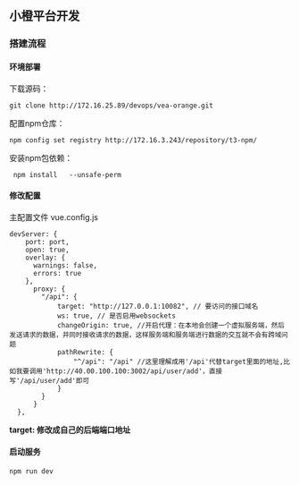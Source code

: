 ## 小橙平台开发

### 搭建流程
#### 环境部署

下载源码：

```
git clone http://172.16.25.89/devops/vea-orange.git
```

配置npm仓库： 

```
npm config set registry http://172.16.3.243/repository/t3-npm/
```

安装npm包依赖：

```
 npm install   --unsafe-perm
```

#### 修改配置

主配置文件 vue.config.js

```
devServer: { 
    port: port,  
    open: true, 
    overlay: { 
      warnings: false, 
      errors: true 
    },
      proxy: {
        "/api": { 
            target: "http://127.0.0.1:10082", // 要访问的接口域名
            ws: true, // 是否启用websockets
            changeOrigin: true, //开启代理：在本地会创建一个虚拟服务端，然后发送请求的数据，并同时接收请求的数据，这样服务端和服务端进行数据的交互就不会有跨域问题
            pathRewrite: {
                "^/api": "/api" //这里理解成用'/api'代替target里面的地址,比如我要调用'http://40.00.100.100:3002/api/user/add'，直接写'/api/user/add'即可
            }
        }
      }
  },
```



**target: 修改成自己的后端端口地址**


#### 启动服务


```
npm run dev
```
